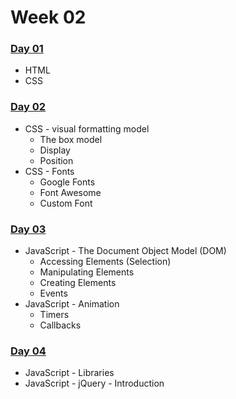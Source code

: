 # Week 02

### [Day 01​](day-01.md) <a id="day-01"></a>

* HTML
* CSS

### [Day 02​](day-02.md) <a id="day-02"></a>

* CSS - visual formatting model
  * The box model
  * Display
  * Position
* CSS - Fonts
  * Google Fonts
  * Font Awesome
  * Custom Font

### [Day 03​](day-03.md) <a id="day-03"></a>

* JavaScript - The Document Object Model \(DOM\)
  * Accessing Elements \(Selection\)
  * Manipulating Elements
  * Creating Elements
  * Events
* JavaScript - Animation
  * Timers
  * Callbacks

### [Day 04](day-04.md)

* JavaScript - Libraries
* JavaScript - jQuery - Introduction

###   <a id="day-04"></a>

